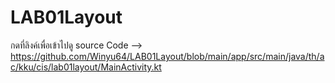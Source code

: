 # LAB01Layout
กดที่ลิงค์เพื่อเข้าไปดู source Code
--> https://github.com/Winyu64/LAB01Layout/blob/main/app/src/main/java/th/ac/kku/cis/lab01layout/MainActivity.kt
